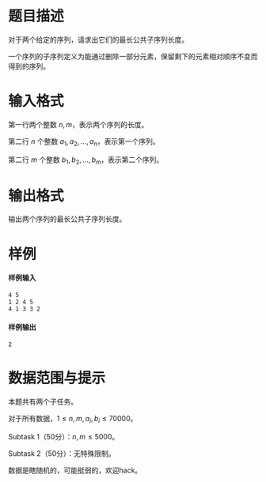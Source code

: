 
# 题目描述

对于两个给定的序列，请求出它们的最长公共子序列长度。

一个序列的子序列定义为能通过删除一部分元素，保留剩下的元素相对顺序不变而得到的序列。

# 输入格式

第一行两个整数 $n,m$，表示两个序列的长度。

第二行 $n$ 个整数 $a_1,a_2, \ldots ,a_n$，表示第一个序列。

第二行 $m$ 个整数 $b_1,b_2, \ldots ,b_m$，表示第二个序列。

# 输出格式

输出两个序列的最长公共子序列长度。

# 样例

#### 样例输入
```plain
4 5
1 2 4 5
4 1 3 3 2
```

#### 样例输出
```plain
2
```

# 数据范围与提示

本题共有两个子任务。

对于所有数据，$1 \leq n,m,a_i,b_i \leq 70000$。

Subtask 1（50分）：$n,m \leq 5000$。

Subtask 2（50分）：无特殊限制。

数据是瞎随机的，可能挺弱的，欢迎hack。

